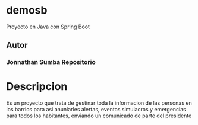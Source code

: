 # demosb
Proyecto en Java con Spring Boot

## Autor

### Jonnathan Sumba [Repositorio](https://github/J0HNPR0X)

# Descripcion 

Es un proyecto que trata de gestinar toda la informacion de las personas en los barrios para asi anuniarles alertas, eventos simulacros y emergencias para todos los habitantes, enviando un comunicado de parte del presidente 

